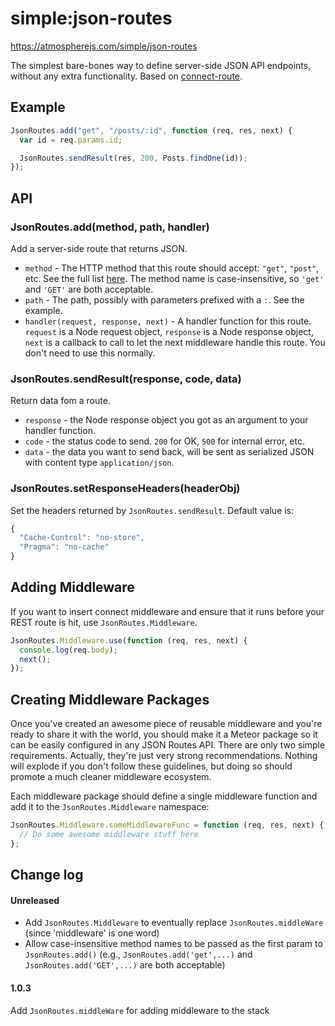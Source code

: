 # simple:json-routes

<https://atmospherejs.com/simple/json-routes>

The simplest bare-bones way to define server-side JSON API endpoints, without 
any extra functionality. Based on [connect-route].

## Example

```js
JsonRoutes.add("get", "/posts/:id", function (req, res, next) {
  var id = req.params.id;

  JsonRoutes.sendResult(res, 200, Posts.findOne(id));
});
```

## API

### JsonRoutes.add(method, path, handler)

Add a server-side route that returns JSON.

- `method` - The HTTP method that this route should accept: `"get"`, `"post"`, 
  etc. See the full list [here][connect-route L4]. The method name is 
  case-insensitive, so `'get'` and `'GET'` are both acceptable.
- `path` - The path, possibly with parameters prefixed with a `:`. See the 
  example.
- `handler(request, response, next)` - A handler function for this route. 
  `request` is a Node request object, `response` is a Node response object, 
  `next` is a callback to call to let the next middleware handle this route. You 
  don't need to use this normally.

### JsonRoutes.sendResult(response, code, data)

Return data fom a route.

- `response` - the Node response object you got as an argument to your handler 
  function.
- `code` - the status code to send. `200` for OK, `500` for internal error, etc.
- `data` - the data you want to send back, will be sent as serialized JSON with 
  content type `application/json`.

### JsonRoutes.setResponseHeaders(headerObj)

Set the headers returned by `JsonRoutes.sendResult`. Default value is:

```js
{
  "Cache-Control": "no-store",
  "Pragma": "no-cache"
}
```

## Adding Middleware

If you want to insert connect middleware and ensure that it runs before your 
REST route is hit, use `JsonRoutes.Middleware`.

```js
JsonRoutes.Middleware.use(function (req, res, next) {
  console.log(req.body);
  next();
});
```

## Creating Middleware Packages

Once you've created an awesome piece of reusable middleware and you're ready to 
share it with the world, you should make it a Meteor package so it can be easily 
configured in any JSON Routes API. There are only two simple requirements. 
Actually, they're just very strong recommendations. Nothing will explode if you 
don't follow these guidelines, but doing so should promote a much cleaner 
middleware ecosystem. 

Each middleware package should define a single middleware function and add it 
to the `JsonRoutes.Middleware` namespace:

```js
JsonRoutes.Middleware.someMiddlewareFunc = function (req, res, next) {
  // Do some awesome middleware stuff here
};
```

## Change log

#### Unreleased

- Add `JsonRoutes.Middleware` to eventually replace `JsonRoutes.middleWare` 
  (since 'middleware' is one word)
- Allow case-insensitive method names to be passed as the first param to 
  `JsonRoutes.add()` (e.g., `JsonRoutes.add('get',...)` and 
  `JsonRoutes.add('GET',...)` are both acceptable)

#### 1.0.3

Add `JsonRoutes.middleWare` for adding middleware to the stack

[connect-route]: https://github.com/baryshev/connect-route
[connect-route L4]: https://github.com/baryshev/connect-route/blob/06f92e07dc8e4690f7f788df39b37b5db4b06f90/lib/connect-route.js#L4